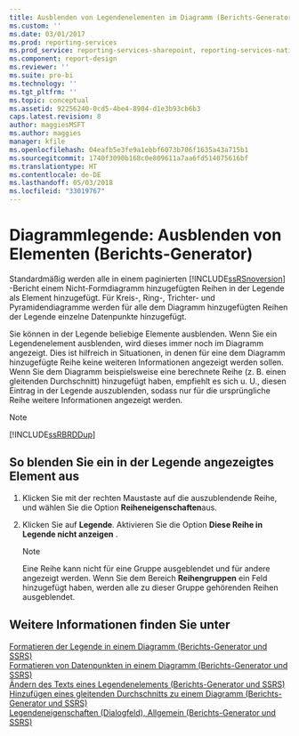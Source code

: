 ```yaml
---
title: Ausblenden von Legendenelementen im Diagramm (Berichts-Generator und SSRS) | Microsoft-Dokumentation
ms.custom: ''
ms.date: 03/01/2017
ms.prod: reporting-services
ms.prod_service: reporting-services-sharepoint, reporting-services-native
ms.component: report-design
ms.reviewer: ''
ms.suite: pro-bi
ms.technology: ''
ms.tgt_pltfrm: ''
ms.topic: conceptual
ms.assetid: 92256240-0cd5-4be4-8904-d1e3b93cb6b3
caps.latest.revision: 8
author: maggiesMSFT
ms.author: maggies
manager: kfile
ms.openlocfilehash: 04eafb5e3fe9a1ebbf6073b706f1635a43a715b1
ms.sourcegitcommit: 1740f3090b168c0e809611a7aa6fd514075616bf
ms.translationtype: HT
ms.contentlocale: de-DE
ms.lasthandoff: 05/03/2018
ms.locfileid: "33019767"
---
```

# <a name="chart-legend---hide-items-report-builder"></a>Diagrammlegende: Ausblenden von Elementen (Berichts-Generator)
Standardmäßig werden alle in einem paginierten [!INCLUDE[ssRSnoversion](../../includes/ssrsnoversion-md.md)] -Bericht einem Nicht-Formdiagramm hinzugefügten Reihen in der Legende als Element hinzugefügt. Für Kreis-, Ring-, Trichter- und Pyramidendiagramme werden für alle dem Diagramm hinzugefügten Reihen der Legende einzelne Datenpunkte hinzugefügt.  
  
 Sie können in der Legende beliebige Elemente ausblenden. Wenn Sie ein Legendenelement ausblenden, wird dieses immer noch im Diagramm angezeigt. Dies ist hilfreich in Situationen, in denen für eine dem Diagramm hinzugefügte Reihe keine weiteren Informationen angezeigt werden sollen. Wenn Sie dem Diagramm beispielsweise eine berechnete Reihe (z. B. einen gleitenden Durchschnitt) hinzugefügt haben, empfiehlt es sich u. U., diesen Eintrag in der Legende auszublenden, sodass nur für die ursprüngliche Reihe weitere Informationen angezeigt werden.  
  
> [!NOTE]  
>  [!INCLUDE[ssRBRDDup](../../includes/ssrbrddup-md.md)]  
  
## <a name="to-hide-an-item-from-display-in-the-legend"></a>So blenden Sie ein in der Legende angezeigtes Element aus  
  
1.  Klicken Sie mit der rechten Maustaste auf die auszublendende Reihe, und wählen Sie die Option **Reiheneigenschaften**aus.  
  
2.  Klicken Sie auf **Legende**. Aktivieren Sie die Option **Diese Reihe in Legende nicht anzeigen** .  
  
    > [!NOTE]  
    >  Eine Reihe kann nicht für eine Gruppe ausgeblendet und für andere angezeigt werden. Wenn Sie dem Bereich **Reihengruppen** ein Feld hinzugefügt haben, werden alle zu dieser Gruppe gehörenden Reihen ausgeblendet.  
  
## <a name="see-also"></a>Weitere Informationen finden Sie unter  
 [Formatieren der Legende in einem Diagramm &#40;Berichts-Generator und SSRS&#41;](../../reporting-services/report-design/chart-legend-formatting-report-builder.md)   
 [Formatieren von Datenpunkten in einem Diagramm &#40;Berichts-Generator und SSRS&#41;](../../reporting-services/report-design/formatting-data-points-on-a-chart-report-builder-and-ssrs.md)   
 [Ändern des Texts eines Legendenelements (Berichts-Generator und SSRS)](../../reporting-services/report-design/chart-legend-change-item-text-report-builder.md)   
 [Hinzufügen eines gleitenden Durchschnitts zu einem Diagramm (Berichts-Generator und SSRS)](../../reporting-services/report-design/add-a-moving-average-to-a-chart-report-builder-and-ssrs.md)   
 [Legendeneigenschaften (Dialogfeld), Allgemein (Berichts-Generator und SSRS)](http://msdn.microsoft.com/library/db718f8f-f185-422f-871c-96f0749e5893)  
  
  
